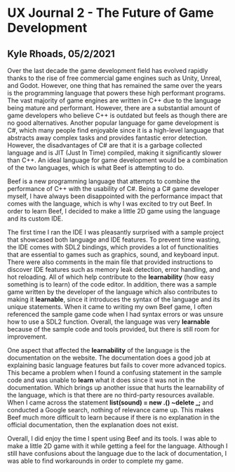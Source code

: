 # UX Journal 2 - The Future of Game Development

## Kyle Rhoads, 05/2/2021

Over the last decade the game development field has evolved rapidly thanks to the rise of free commercial game engines such as Unity, Unreal, and Godot. However, one thing that has remained the same over the years is the programming language that powers these high performant programs. The vast majority of game engines are written in C++ due to the language being mature and performant. However, there are a substantial amount of game developers who believe C++ is outdated but feels as though there are no good alternatives. Another popular language for game development is C#, which many people find enjoyable since it is a high-level language that abstracts away complex tasks and provides fantastic error detection. However, the disadvantages of C# are that it is a garbage collected language and is JIT (Just In Time) compiled, making it significantly slower than C++. An ideal language for game development would be a combination of the two languages, which is what Beef is attempting to do.

Beef is a new programming language that attempts to combine the performance of C++ with the usability of C#. Being a C# game developer myself, I have always been disappointed with the performance impact that comes with the language, which is why I was excited to try out Beef. In order to learn Beef, I decided to make a little 2D game using the language and its custom IDE. 

The first time I ran the IDE I was pleasantly surprised with a sample project that showcased both language and IDE features. To prevent time wasting, the IDE comes with SDL2 bindings, which provides a lot of functionalities that are essential to games such as graphics, sound, and keyboard input. There were also comments in the main file that provided instructions to discover IDE features such as memory leak detection, error handling, and hot reloading. All of which help contribute to the **learnability** (how easy something is to learn) of the code editor. In addition, there was a sample game written by the developer of the language which also contributes to making it **learnable**, since it introduces the syntax of the language and its unique statements. When it came to writing my own Beef game, I often referenced the sample game code when I had syntax errors or was unsure how to use a SDL2 function. Overall, the language was very **learnable** because of the sample code and tools provided, but there is still room for improvement. 

One aspect that affected the **learnability** of the language is the documentation on the website. The documentation does a good job at explaining basic language features but fails to cover more advanced topics. This became a problem when I found a confusing statement in the sample code and was unable to **learn** what it does since it was not in the documentation. Which brings up another issue that hurts the learnability of the language, which is that there are no third-party resources available. When I came across the statement **list(sound) = new .() ~delete _;** and conducted a Google search, nothing of relevance came up. This makes Beef much more difficult to learn because if there is no explanation in the official documentation, then the explanation does not exist. 

Overall, I did enjoy the time I spent using Beef and its tools. I was able to make a little 2D game with it while getting a feel for the language. Although I still have confusions about the language due to the lack of documentation, I was able to find workarounds in order to complete my game.
